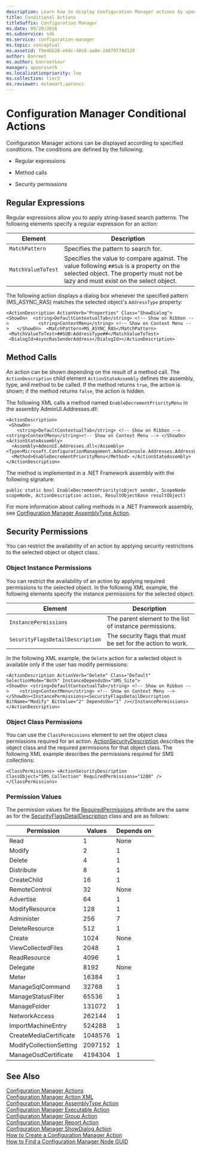 ```yaml
---
description: Learn how to display Configuration Manager actions by specified conditions such as regular expressions, method calls, or security permissions.
title: Conditional Actions
titleSuffix: Configuration Manager
ms.date: 09/20/2016
ms.subservice: sdk
ms.service: configuration-manager
ms.topic: conceptual
ms.assetid: f9e46b28-e6dc-48c8-aa0e-24079774d129
author: Banreet
ms.author: banreetkaur
manager: apoorvseth
ms.localizationpriority: low
ms.collection: tier3
ms.reviewer: mstewart,aaroncz 
---
```

# Configuration Manager Conditional Actions
Configuration Manager actions can be displayed according to specified conditions. The conditions are defined by the following:  

-   Regular expressions  

-   Method calls  

-   Security permissions  

## Regular Expressions  
 Regular expressions allow you to apply string-based search patterns. The following elements specify a regular expression for an action:  

|Element|Description|  
|-------------|-----------------|  
|`MatchPattern`|Specifies the pattern to search for.|  
|`MatchValueToTest`|Specifies the value to compare against. The value following `##Sub` is a property on the selected object. The property must not be lazy and must exist on the select object.|  

 The following action displays a dialog box whenever the specified pattern (MS_ASYNC_RAS) matches the selected object's `AddressType` property:  

```  
<ActionDescription ActionVerb="Properties" Class="ShowDialog">  <ShowOn>  <string>DefaultContextualTab</string> <!-- Show on Ribbon -->           <string>ContextMenu</string> <!-- Show on Context Menu -->   </ShowOn>  <MatchPattern>MS_ASYNC_RAS</MatchPattern>  
 <MatchValueToTest>##SUB:AddressType##</MatchValueToTest>  
 <DialogId>AsyncRasSenderAddress</DialogId></ActionDescription>  
```  

## Method Calls  
 An action can be shown depending on the result of a method call. The `ActionDescription` child element `ActionStateAssembly` defines the assembly, type, and method to be called. If the method returns `true`, the action is shown; if the method returns `false`, the action is hidden.  

 The following XML calls a method named `EnableDecrementPriorityMenu` in the assembly AdminUI.Addresses.dll:  

```  
<ActionDescription>  
 <ShowOn>  
    <string>DefaultContextualTab</string> <!-- Show on Ribbon -->         <string>ContextMenu</string><!-- Show on Context Menu --> </ShowOn> <ActionStateAssembly>  
  <Assembly>AdminUI.Addresses.dll</Assembly>   <Type>Microsoft.ConfigurationManagement.AdminConsole.Addresses.AddressUtilityClass</Type>  
  <Method>EnableDecrementPriorityMenu</Method> </ActionStateAssembly>  
</ActionDescription>  
```  

 The method is implemented in a .NET Framework assembly with the following signature:  

 `public static bool EnableDecrementPriority(object sender, ScopeNode scopeNode, ActionDescription action, ResultObjectBase resultObject)`  

 For more information about calling methods in a .NET Framework assembly, see [Configuration Manager AssemblyType Action](../../../../develop/core/servers/console/assemblytype-action.md).  

## Security Permissions  
 You can restrict the availability of an action by applying security restrictions to the selected object or object class.  

### Object Instance Permissions  
 You can restrict the availability of an action by applying required permissions to the selected object. In the following XML example, the following elements specify the instance permissions for the selected object:  

|Element|Description|  
|-------------|-----------------|  
|`InstancePermissions`|The parent element to the list of instance permissions.|  
|`SecurityFlagsDetailDescription`|The security flags that must be set for the action to work.|  

 In the following XML example, the `Delete` action for a selected object is available only if the user has modify permissions:  

```  
<ActionDescription ActionVerb="Delete" Class="Default" SelectionMode="Both" InstanceDependsOn="SMS_Site">  
<ShowOn> <string>DefaultContextualTab</string> <!-- Show on Ribbon -->    <string>ContextMenu</string> <!-- Show on Context Menu --></ShowOn><InstancePermissions><SecurityFlagsDetailDescription BitName="Modify" BitValue="2" DependsOn="1" /></InstancePermissions>  
</ActionDescription>  
```  

### Object Class Permissions  
 You can use the `ClassPermissions` element to set the object class permissions required for an action. [ActionSecurityDescription](/previous-versions/system-center/developer/cc147257(v=msdn.10)) describes the object class and the required permissions for that object class. The following XML example describes the permissions required for SMS collections:  

```  
<ClassPermissions> <ActionSecurityDescription ClassObject="SMS_Collection" RequiredPermissions="1280" />  
</ClassPermissions>  
```  

### Permission Values  
 The permission values for the [RequiredPermissions](/previous-versions/system-center/developer/cc146816(v=msdn.10)) attribute are the same as for the [SecurityFlagsDetailDescription](/previous-versions/system-center/developer/cc147286(v=msdn.10)) class and are as follows:  

|Permission|Values|Depends on|  
|----------------|------------|----------------|  
|Read|1|None|  
|Modify|2|1|  
|Delete|4|1|  
|Distribute|8|1|  
|CreateChild|16|1|  
|RemoteControl|32|None|  
|Advertise|64|1|  
|ModifyResource|128|1|  
|Administer|256|7|  
|DeleteResource|512|1|  
|Create|1024|None|  
|ViewCollectedFiles|2048|1|  
|ReadResource|4096|1|  
|Delegate|8192|None|  
|Meter|16384|1|  
|ManageSqlCommand|32768|1|  
|ManageStatusFilter|65536|1|  
|ManageFolder|131072|1|  
|NetworkAccess|262144|1|  
|ImportMachineEntry|524288|1|  
|CreateMediaCertificate|1048576|1|  
|ModifyCollectionSetting|2097152|1|  
|ManageOsdCertificate|4194304|1|  

## See Also  
 [Configuration Manager Actions](../../../../develop/core/servers/console/configuration-manager-actions.md)   
 [Configuration Manager Action XML](../../../../develop/core/servers/console/configuration-manager-action-xml.md)   
 [Configuration Manager AssemblyType Action](../../../../develop/core/servers/console/assemblytype-action.md)   
 [Configuration Manager Executable Action](../../../../develop/core/servers/console/executable-action.md)   
 [Configuration Manager Group Action](../../../../develop/core/servers/console/group-action.md)   
 [Configuration Manager Report Action](../../../../develop/core/servers/console/report-action.md)   
 [Configuration Manager ShowDialog Action](../../../../develop/core/servers/console/showdialog-action.md)   
 [How to Create a Configuration Manager Action](../../../../develop/core/servers/console/how-to-create-a-configuration-manager-action.md)   
 [How to Find a Configuration Manager Node GUID](../../../../develop/core/servers/console/how-to-find-a-configuration-manager-console-node-guid.md)
